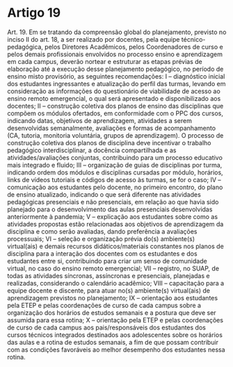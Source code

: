 # Artigo 19

Art. 19. Em se tratando da compreensão global do planejamento, previsto no inciso II do art. 18, a ser realizado por docentes, pela
equipe técnico-pedagógica, pelos Diretores Acadêmicos, pelos Coordenadores de curso e pelos demais profissionais envolvidos no
processo ensino e aprendizagem em cada campus, deverão nortear e estruturar as etapas prévias de elaboração até a execução desse
planejamento pedagógico, no período de ensino misto provisório, as seguintes recomendações:
I – diagnóstico inicial dos estudantes ingressantes e atualização do perfil das turmas, levando em consideração as informações do
questionário de viabilidade de acesso ao ensino remoto emergencial, o qual será apresentado e disponibilizado aos docentes;
II – construção coletiva dos planos de ensino das disciplinas que compõem os módulos ofertados, em conformidade com o PPC dos
cursos, indicando datas, objetivos de aprendizagem, atividades a serem desenvolvidas semanalmente, avaliações e formas de
acompanhamento (CA, tutoria, monitoria voluntária, grupos de aprendizagem). O processo de construção coletiva dos planos de
disciplina deve incentivar o trabalho pedagógico interdisciplinar, a docência compartilhada e as atividades/avaliações conjuntas,
contribuindo para um processo educativo mais integrado e fluido;
III – organização de guias de disciplinas por turma, indicando ordem dos módulos e disciplinas cursadas por módulo, horários,
links de vídeos tutoriais e códigos de acesso às turmas, se for o caso;
IV – comunicação aos estudantes pelo docente, no primeiro encontro, do plano de ensino atualizado, indicando o que será diferente
nas atividades pedagógicas presenciais e não presenciais, em relação ao que havia sido planejado para o desenvolvimento das aulas
presenciais desenvolvidas anteriormente à pandemia;
V – explicação aos estudantes sobre como as atividades propostas estão relacionadas aos objetivos de aprendizagem da disciplina e
como serão avaliadas, dando preferência a avaliações processuais;
VI – seleção e organização prévia do(s) ambiente(s) virtual(ais) e demais recursos didáticos/materiais constantes nos planos de
disciplina para a interação dos docentes com os estudantes e dos estudantes entre si, contribuindo para criar um senso de
comunidade virtual, no caso do ensino remoto emergencial;
VII – registro, no SUAP, de todas as atividades síncronas, assíncronas e presenciais, planejadas e realizadas, considerando o
calendário acadêmico;
VIII – capacitação para a equipe docente e discente, para atuar no(s) ambiente(s) virtual(ais) de aprendizagem previstos no
planejamento;
IX – orientação aos estudantes pela ETEP e pelas coordenações de curso de cada campus sobre a organização dos horários de
estudos semanais e a postura que deve ser assumida para essa rotina;
X – orientação pela ETEP e pelas coordenações de curso de cada campus aos pais/responsáveis dos estudantes dos cursos técnicos
integrados destinados aos adolescentes sobre os horários das aulas e a rotina de estudos semanais, a fim de que possam contribuir
com as condições favoráveis ao melhor desempenho dos estudantes nessa rotina.
